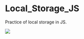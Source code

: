 # Local_Storage_JS
Practice of local storage in JS.

<img src="https://github.com/ThibautMilville/Local_Storage_JS/assets/87717065/48a8167e-ac6a-4936-a182-ed6b96b29016" style="align-items=center;"/>
